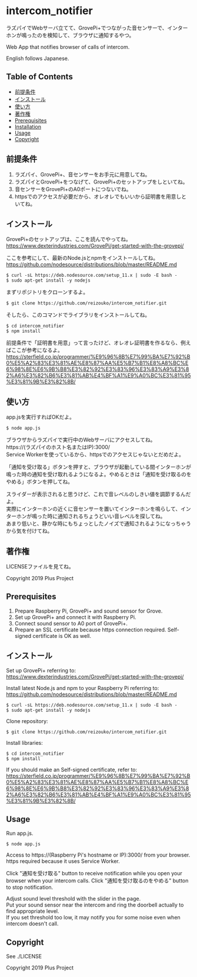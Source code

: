 intercom_notifier
======================
ラズパイでWebサーバ立てて、GrovePi+でつながった音センサーで、インターホンが鳴ったのを検知して、ブラウザに通知するやつ。

Web App that notifies browser of calls of intercom.

English follows Japanese.

## Table of Contents

- [前提条件](#前提条件)
- [インストール](#インストール)
- [使い方](#使い方)
- [著作権](#著作権)
- [Prerequisites](#prerequisites)
- [Installation](#installation)
- [Usage](#usage)
- [Copyright](#copyright)

## 前提条件

1. ラズパイ、GrovePi+、音センサーをお手元に用意してね。
2. ラズパイとGrovePi+をつなげて、GrovePi+のセットアップをしといてね。
3. 音センサーをGrovePi+のA0ポートにつないでね。
4. httpsでのアクセスが必要だから、オレオレでもいいから証明書を用意しといてね。

## インストール

GrovePi+のセットアップは、ここを読んでやってね。  
https://www.dexterindustries.com/GrovePi/get-started-with-the-grovepi/

ここを参考にして、最新のNode.jsとnpmをインストールしてね。  
https://github.com/nodesource/distributions/blob/master/README.md

    $ curl -sL https://deb.nodesource.com/setup_11.x | sudo -E bash -
    $ sudo apt-get install -y nodejs

まずリポジトリをクローンするよ。

    $ git clone https://github.com/reizouko/intercom_notifier.git

そしたら、このコマンドでライブラリをインストールしてね。

    $ cd intercom_notifier
    $ npm install

前提条件で「証明書を用意」って言ったけど、オレオレ証明書を作るなら、例えばここが参考になるよ。  
https://sterfield.co.jp/programmer/%E9%96%8B%E7%99%BA%E7%92%B0%E5%A2%83%E3%81%AE%E8%87%AA%E5%B7%B1%E8%A8%BC%E6%98%8E%E6%9B%B8%E3%82%92%E3%83%96%E3%83%A9%E3%82%A6%E3%82%B6%E3%81%AB%E4%BF%A1%E9%A0%BC%E3%81%95%E3%81%9B%E3%82%8B/

## 使い方

app.jsを実行すればOKだよ。

    $ node app.js

ブラウザからラズパイで実行中のWebサーバにアクセスしてね。  
https://(ラズパイのホスト名またはIP):3000/  
Service Workerを使っているから、httpsでのアクセスじゃないとだめだよ。

「通知を受け取る」ボタンを押すと、ブラウザが起動している間インターホンが鳴った時の通知を受け取れるようになるよ。やめるときは「通知を受け取るのをやめる」ボタンを押してね。

スライダーが表示されると思うけど、これで音レベルのしきい値を調節するんだよ。  
実際にインターホンの近くに音センサーを置いてインターホンを鳴らして、インターホンが鳴った時に通知されるちょうどいい音レベルを探してね。  
あまり低いと、静かな時にもちょっとしたノイズで通知されるようになっちゃうから気を付けてね。

## 著作権

LICENSEファイルを見てね。

Copyright 2019 Plus Project

## Prerequisites

1. Prepare Raspberry Pi, GrovePi+ and sound sensor for Grove.
2. Set up GrovePi+ and connect it with Raspberry Pi.
3. Connect sound sensor to A0 port of GrovePi+.
4. Prepare an SSL certificate because https connection required. Self-signed certificate is OK as well.

## インストール

Set up GrovePi+ referring to:  
https://www.dexterindustries.com/GrovePi/get-started-with-the-grovepi/

Install latest Node.js and npm to your Raspberry Pi referring to:  
https://github.com/nodesource/distributions/blob/master/README.md

    $ curl -sL https://deb.nodesource.com/setup_11.x | sudo -E bash -
    $ sudo apt-get install -y nodejs

Clone repository:

    $ git clone https://github.com/reizouko/intercom_notifier.git

Install libraries:

    $ cd intercom_notifier
    $ npm install

If you should make an Self-signed certificate, refer to:
https://sterfield.co.jp/programmer/%E9%96%8B%E7%99%BA%E7%92%B0%E5%A2%83%E3%81%AE%E8%87%AA%E5%B7%B1%E8%A8%BC%E6%98%8E%E6%9B%B8%E3%82%92%E3%83%96%E3%83%A9%E3%82%A6%E3%82%B6%E3%81%AB%E4%BF%A1%E9%A0%BC%E3%81%95%E3%81%9B%E3%82%8B/

## Usage

Run app.js.

    $ node app.js

Access to https://(Raspberry Pi's hostname or IP):3000/ from your browser.  
https required because it uses Service Worker.

Click "通知を受け取る" button to receive notification while you open your browser when your intercom calls. Click "通知を受け取るのをやめる" button to stop notification.

Adjust sound level threshold with the slider in the page.  
Put your sound sensor near the intercom and ring the doorbell actually to find appropriate level.  
If you set threshold too low, it may notify you for some noise even when intercom doesn't call.

## Copyright

See ./LICENSE

Copyright 2019 Plus Project
